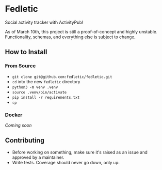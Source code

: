 # Fedletic

Social activity tracker with ActivityPub!

As of March 10th, this project is still a proof-of-concept and highly unstable. Functionality, schemas, and everything
else is subject to change.

## How to Install

### From Source

* `git clone git@github.com:fedletic/fedletic.git `
* `cd` into the new `fedletic` directory
* `python3 -m venv .venv`
* `source .venv/bin/activate`
* `pip install -r requirements.txt`
* `cp`

### Docker

*Coming soon*

## Contributing

* Before working on something, make sure it's raised as an issue and approved by a maintainer.
* Write tests. Coverage should never go down, only up.

